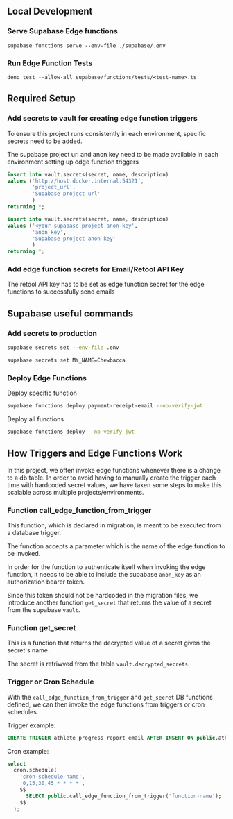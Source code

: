 
## Local Development

### Serve Supabase Edge functions

`supabase functions serve --env-file ./supabase/.env`

### Run Edge Function Tests

`deno test --allow-all supabase/functions/tests/<test-name>.ts`


## Required Setup

### Add secrets to vault for creating edge function triggers
To ensure this project runs consistently in each environment, specific secrets need to be added.

The supabase project url and anon key need to be made available in each environment setting up edge function triggers

```sql
insert into vault.secrets(secret, name, description)
values ('http://host.docker.internal:54321', 
		'project_url', 
		'Supabase project url'
		)
returning *;
```

```sql
insert into vault.secrets(secret, name, description)
values ('<your-supabase-project-anon-key', 
		'anon_key', 
		'Supabase project anon key'
		)
returning *;
```

### Add edge function secrets for Email/Retool API Key

The retool API key has to be set as edge function secret for the edge functions to successfully send emails

## Supabase useful commands
### Add secrets to production

```bash
supabase secrets set --env-file .env
````

```bash
supabase secrets set MY_NAME=Chewbacca
```


### Deploy Edge Functions

Deploy specific function

```bash
supabase functions deploy payment-receipt-email --no-verify-jwt
```

Deploy all functions
```bash
supabase functions deploy --no-verify-jwt
```


## How Triggers and Edge Functions Work

In this project, we often invoke edge functions whenever there is a change to a db table. In order to avoid having to manually create the trigger each time with hardcoded secret values, we have taken some steps to make this scalable across multiple projects/environments.

### Function call_edge_function_from_trigger
This function, which is declared in migration, is meant to be executed from a database trigger.

The function accepts a parameter which is the name of the edge function to be invoked.

In order for the function to authenticate itself when invoking the edge function, it needs to be able to include the supabase `anon_key` as an authorization bearer token.

Since this token should not be hardcoded in the migration files, we introduce another function `get_secret` that returns the value of a secret from the supabase `vault`.

### Function get_secret
This is a function that returns the decrypted value of a secret given the secret's name.

The secret is retriwved from the table `vault.decrypted_secrets`.


### Trigger or Cron Schedule
With the `call_edge_function_from_trigger` and `get_secret` DB functions defined, we can then invoke the edge functions from triggers or cron schedules.

Trigger example:
```sql
CREATE TRIGGER athlete_progress_report_email AFTER INSERT ON public.athlete_progress FOR EACH ROW EXECUTE FUNCTION call_edge_function_from_trigger('athlete-progress-report');
```

Cron example:
```sql
select
  cron.schedule(
    'cron-schedule-name',
    '0,15,30,45 * * * *', 
    $$
      SELECT public.call_edge_function_from_trigger('function-name');
    $$
  );
```
